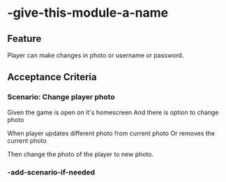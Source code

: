 # -give-this-module-a-name

## Feature

Player can make changes in photo or username or password.

## Acceptance Criteria

### Scenario: Change player photo

  Given the game is open on it's homescreen
  And there is option to change photo

  When player updates different photo from current photo
  Or removes the current photo

  Then change the photo of the player to new photo.

### -add-scenario-if-needed
